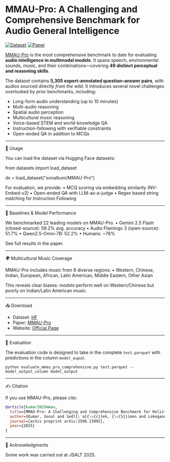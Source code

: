 # MMAU-Pro: A Challenging and Comprehensive Benchmark for Audio General Intelligence

[![Dataset](https://img.shields.io/badge/%F0%9F%A4%97%20-Dataset-orange)](https://huggingface.co/datasets/gamma-lab-umd/MMAU-Pro) [![Paper](https://img.shields.io/badge/arxiv-%20PDF-red)](https://www.arxiv.org/pdf/2508.13992)

[MMAU-Pro](https://arxiv.org/abs/2508.13992) is the most comprehensive benchmark to date for evaluating **audio intelligence in multimodal models**. It spans speech, environmental sounds, music, and their combinations—covering **49 distinct perceptual and reasoning skills**.  

The dataset contains **5,305 expert-annotated question–answer pairs**, with audios sourced directly *from the wild*. It introduces several novel challenges overlooked by prior benchmarks, including:  

- Long-form audio understanding (up to 10 minutes)  
- Multi-audio reasoning  
- Spatial audio perception  
- Multicultural music reasoning  
- Voice-based STEM and world-knowledge QA  
- Instruction-following with verifiable constraints  
- Open-ended QA in addition to MCQs  

---

🚀 Usage

You can load the dataset via Hugging Face datasets:

from datasets import load_dataset

ds = load_dataset("sonalkum/MMAU-Pro")

For evaluation, we provide:
	•	MCQ scoring via embedding similarity (NV-Embed-v2)
	•	Open-ended QA with LLM-as-a-judge
	•	Regex based string matching for Instruction Following

---

🧪 Baselines & Model Performance

We benchmarked 22 leading models on MMAU-Pro.
	•	Gemini 2.5 Flash (closed-source): 59.2% avg. accuracy
	•	Audio Flamingo 3 (open-source): 51.7%
	•	Qwen2.5-Omni-7B: 52.2%
	•	Humans: ~78%

See full results in the paper.

---

🌍 Multicultural Music Coverage

MMAU-Pro includes music from 8 diverse regions:
	•	Western, Chinese, Indian, European, African, Latin American, Middle Eastern, Other Asian

This reveals clear biases: models perform well on Western/Chinese but poorly on Indian/Latin American music.

---

📥 Download

- Dataset: [HF](https://huggingface.co/datasets/gamma-lab-umd/MMAU-Pro)
- Paper: [MMAU-Pro](https://arxiv.org/abs/2508.13992)
- Website: [Official Page](https://sonalkum.github.io/mmau-pro/)

---

🧩 Evaluation

The evaluation code is designed to take in the complete `test.parquet` with predictions in the column `model_ouput`. 
```
python evaluate_mmau_pro_comprehensive.py test.parquet --model_output_column model_output
```
---

✍️ Citation

If you use MMAU-Pro, please cite:

```bibtex
@article{kumar2025mmau,
  title={MMAU-Pro: A Challenging and Comprehensive Benchmark for Holistic Evaluation of Audio General Intelligence},
  author={Kumar, Sonal and Sedl{\'a}{\v{c}}ek, {\v{S}}imon and Lokegaonkar, Vaibhavi and L{\'o}pez, Fernando and Yu, Wenyi and Anand, Nishit and Ryu, Hyeonggon and Chen, Lichang and Pli{\v{c}}ka, Maxim and Hlav{\'a}{\v{c}}ek, Miroslav and others},
  journal={arXiv preprint arXiv:2508.13992},
  year={2025}
}
```

---

🙏 Acknowledgments

Some work was carried out at JSALT 2025.

